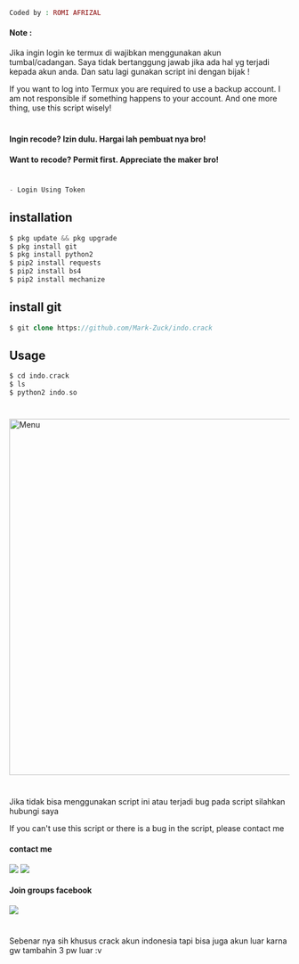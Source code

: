 ````php
Coded by : ROMI AFRIZAL
````
#### Note :
Jika ingin login ke termux di wajibkan menggunakan akun tumbal/cadangan. Saya tidak bertanggung jawab jika ada hal yg terjadi kepada akun anda. Dan satu lagi gunakan script ini dengan bijak !

If you want to log into Termux you are required to use a backup account. I am not responsible if something happens to your account. And one more thing, use this script wisely!
#
#### Ingin recode? Izin dulu. Hargai lah pembuat nya bro!
#### Want to recode? Permit first. Appreciate the maker bro!
#
````php
- Login Using Token
````
## installation
````php
$ pkg update && pkg upgrade
$ pkg install git
$ pkg install python2
$ pip2 install requests
$ pip2 install bs4
$ pip2 install mechanize
````
## install git
````php
$ git clone https://github.com/Mark-Zuck/indo.crack
````
## Usage
````php
$ cd indo.crack
$ ls
$ python2 indo.so
````
#
<img src="https://github.com/Mark-Zuck/indo.crack/blob/main/s/S.jpg" width="640" title="Menu" alt="Menu">

#
Jika tidak bisa menggunakan script ini atau terjadi bug pada script silahkan hubungi saya

If you can't use this script or there is a bug in the script, please contact me

#### contact me
[![](https://img.shields.io/badge/Facebook-blue?logo=Facebook&logoColor=blue&labelColor=white)](https://www.facebook.com/100002461344178)
[![](https://img.shields.io/badge/Whatsapp-CHAT-red?logo=Whatsapp&logoColor=Brightgreen&labelColor=white)](https://wa.me/6282371648186?text=Asalamualaikum+bang)
#### Join groups facebook
[![](https://img.shields.io/badge/Groups-blue?logo=Facebook&logoColor=blue&labelColor=white)](https://www.facebook.com/310605552656196)
#
Sebenar nya sih khusus crack akun indonesia tapi bisa juga akun luar karna gw tambahin 3 pw luar :v
